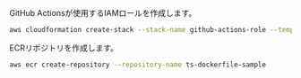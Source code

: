 GitHub Actionsが使用するIAMロールを作成します。

```bash
aws cloudformation create-stack --stack-name github-actions-role --template-body file://cfn-template.yaml --capabilities CAPABILITY_NAMED_IAM
```

ECRリポジトリを作成します。

```bash
aws ecr create-repository --repository-name ts-dockerfile-sample
```
